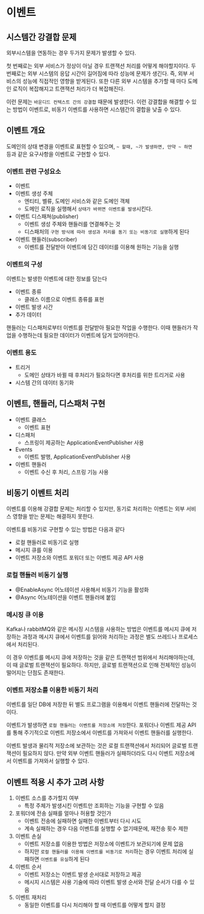 # 이벤트

## 시스템간 강결합 문제

외부시스템을 연동하는 경우 두가지 문제가 발생할 수 있다.

첫 번째로는 외부 서비스가 정상이 아닐 경우 트랜잭션 처리를 어떻게 해야할지이다.
두 번째로는 외부 시스템의 응답 시간이 길어짐에 따라 성능에 문제가 생긴다. 즉, 외부 서비스의 성능에
직접적인 영향을 받게된다.
또한 다른 외부 시스템을 추가할 때 마다 도메인 로직이 복잡해지고 트랜잭션 처리가 더 복잡해진다.

이런 문제는 `바운디드 컨텍스트 간의 강결합` 때문에 발생한다.
이런 강결합을 해결할 수 있는 방법이 이벤트로, 비동기 이벤트를 사용하면 시스템간의 결합을 낮출 수 있다.

## 이벤트 개요

도메인의 상태 변경을 이벤트로 표현할 수 있으며, `~ 할때, ~가 발생하면, 만약 ~ 하면` 등과 같은
요구사항을 이벤트로 구현할 수 있다.

### 이벤트 관련 구성요소

- 이벤트
- 이벤트 생성 주체
  - 엔티티, 벨류, 도메인 서비스와 같은 도메인 객체
  - 도메인 로직을 실행해서 `상태가 바뀌면 이벤트를 발생`시킨다.
- 이벤트 디스패쳐(publisher)
  - 이벤트 생성 주체와 핸들러를 연결해주는 것
  - 디스패처의 `구현 방식에 따라 생성과 처리를 동기 또는 비동기로 실행`하게 된다
- 이벤트 핸들러(subscriber)
  - 이벤트를 전달받아 이벤트에 담긴 데이터를 이용해 원하는 기능을 실행

### 이벤트의 구성

이벤트는 발생한 이벤트에 대한 정보를 담는다

- 이벤트 종류
  - 클래스 이름으로 이벤트 종류를 표현
- 이벤트 발생 시간
- 추가 데이터

핸들러는 디스패처로부터 이벤트를 전달받아 필요한 작업을 수행한다.
이때 핸들러가 작업을 수행하는데 필요한 데이터가 이벤트에 담겨 있어야한다.

### 이벤트 용도

- 트리거
  - 도메인 상태가 바뀔 때 후처리가 필요하다면 후처리를 위한 트리거로 사용
- 시스템 간의 데이터 동기화

## 이벤트, 핸들러, 디스패처 구현

- 이벤트 클래스
  - 이벤트 표현
- 디스패처
  - 스프링이 제공하는 ApplicationEventPublisher 사용
- Events
  - 이벤트 발행, ApplicationEventPublisher 사용
- 이벤트 핸들러
  - 이벤트 수신 후 처리, 스프링 기능 사용

## 비동기 이벤트 처리

이벤트를 이용해 강결합 문제는 처리할 수 있지만, 동기로 처리하는 이벤트는 외부 서비스 영향을 받는 문제는 해결하지 못한다.

이벤트를 비동기로 구현할 수 있는 방법은 다음과 같다

- 로컬 핸들러로 비동기로 실행
- 메시지 큐를 이용
- 이벤트 저장소와 이벤트 포워더 또는 이벤트 제공 API 사용

### 로컬 핸들러 비동기 실행

- @EnableAsync 어노테이션 사용해서 비동기 기능을 활성화
- @Async 어노테이션을 이벤트 핸들러에 붙임

### 메시징 큐 이용

Kafka나 rabbitMQ와 같은 메시징 시스템을 사용하는 방법은 이벤트를 메시지 큐에 저장하는 과정과
메시지 큐에서 이벤트를 읽어와 처리하는 과정은 별도 쓰레드나 프로세스에서 처리된다.

이 경우 이벤트를 메시지 큐에 저장하는 것을 같은 트랜잭션 범위에서 처리해야하는데, 이 때 글로벌 트랜잭션이 필요하다.
하지만, 글로벌 트랜잭션으로 인해 전체적인 성능이 떨어지는 단점도 존재한다.

### 이벤트 저장소를 이용한 비동기 처리

이벤트를 일단 DB에 저장한 뒤 별도 프로그램을 이용해서 이벤트 핸들러에 전달하는 것이다.

이벤트가 발생하면 `로컬 핸들러는 이벤트를 저장소에 저장`한다. 포워더나 이벤트 제공 API를 통해
주기적으로 이벤트 저장소에서 이벤트를 가져와서 이벤트 핸들러를 실행한다.

이벤트 발생과 물리적 저장소에 보관하는 것은 로컬 트랜잭션에서 처리되어 글로벌 트랜잭션이 필요하지 않다.
만약 외부 이벤트 핸들러가 실패하더라도 다시 이벤트 저장소에서 이벤트를 가져와서 실행할 수 있다.

## 이벤트 적용 시 추가 고려 사항

1. 이벤트 소스를 추가할지 여부
   - 특정 주체가 발생시킨 이벤트만 조회하는 기능을 구현할 수 있음
2. 포워더에 전송 실패를 얼마나 허용할 것인가
   - 이벤트 전송에 실패하면 실패한 이벤트부터 다시 시도
   - 계속 실패하는 경우 다음 이벤트를 실행할 수 없기때문에, 재전송 횟수 제한
3. 이벤트 손실
   - 이벤트 저장소를 이용한 방법은 저장소에 이벤트가 보관되기에 문제 없음
   - 하지만 `로컬 핸들러를 이용해 이벤트를 비동기로 처리`하는 경우 이벤트 처리에 실패하면 `이벤트를 유실`하게 된다
4. 이벤트 순서
   - 이벤트 저장소는 이벤트 발생 순서대로 저장하고 제공
   - 메시지 시스템은 사용 기술에 따라 이벤트 발생 순서와 전달 순서가 다를 수 있음
5. 이벤트 재처리
   - 동일한 이벤트를 다시 처리해야 할 때 이벤트를 어떻게 할지 결정

